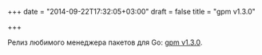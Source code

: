 +++
date = "2014-09-22T17:32:05+03:00"
draft = false
title = "gpm v1.3.0"

+++

<p>Релиз любимого менеджера пакетов для Go:&nbsp;<a href="https://github.com/pote/gpm/releases/tag/v1.3.0">gpm v1.3.0</a>.</p>

